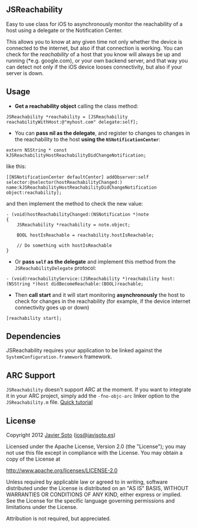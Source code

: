 ## JSReachability
Easy to use class for iOS to asynchronously monitor the reachability of a host using a delegate or the Notification Center.

This allows you to know at any given time not only whether the device is connected to the internet, but also if that connection is working.
You can check for the *reachability* of a host that you know will always be up and running (*e.g. google.com), or your own backend server, and that way you can detect not only if the iOS device looses connectivity, but also if your server is down.

## Usage
- **Get a reachability object** calling the class method:

```objc
JSReachability *reachability = [JSReachability reachabilityWithHost:@"myhost.com" delegate:self];
```

- You can **pass nil as the delegate**, and register to changes to changes in the reachability to the host **using the ```NSNotificationCenter```**:

```
extern NSString * const kJSReachabilityHostReachabilityDidChangeNotification;
```

like this:

```objc
[[NSNotificationCenter defaultCenter] addObserver:self selector:@selector(hostReachabilityChanged:) name:kJSReachabilityHostReachabilityDidChangeNotification object:reachability];
```

and then implement the method to check the new value:

```objc
- (void)hostReachabilityChanged:(NSNotification *)note
{
	JSReachability *reachability = note.object;

	BOOL hostIsReachable = reachability.hostIsReachable;

	// Do something with hostIsReachable
}
```

- Or **pass ```self``` as the delegate** and implement this method from the ```JSReachabilityDelegate``` protocol:

```objc
- (void)reachabilityService:(JSReachability *)reachability host:(NSString *)host didBecomeReachable:(BOOL)reachable;
```

- Then **call start** and it will start monitoring **asynchronously** the host to check for changes in the reachability (for example, if the device internet connectivity goes up or down)

```objc
[reachability start];
```

## Dependencies
JSReachability requires your application to be linked against the ```SystemConfiguration.framework``` framework.

## ARC Support
```JSReachability``` doesn't support ARC at the moment. If you want to integrate it in your ARC project, simply add the ```-fno-objc-arc``` linker option to the ```JSReachability.m``` file. [Quick tutorial](http://maniacdev.com/2012/01/easily-get-non-arc-enabled-open-source-libraries-working-in-arc-enabled-projects/)

## License
Copyright 2012 [Javier Soto](http://twitter.com/javisoto) (ios@javisoto.es)

Licensed under the Apache License, Version 2.0 (the "License");
you may not use this file except in compliance with the License.
You may obtain a copy of the License at

http://www.apache.org/licenses/LICENSE-2.0

Unless required by applicable law or agreed to in writing, software
distributed under the License is distributed on an "AS IS" BASIS,
WITHOUT WARRANTIES OR CONDITIONS OF ANY KIND, either express or implied.
See the License for the specific language governing permissions and
 limitations under the License. 

Attribution is not required, but appreciated.